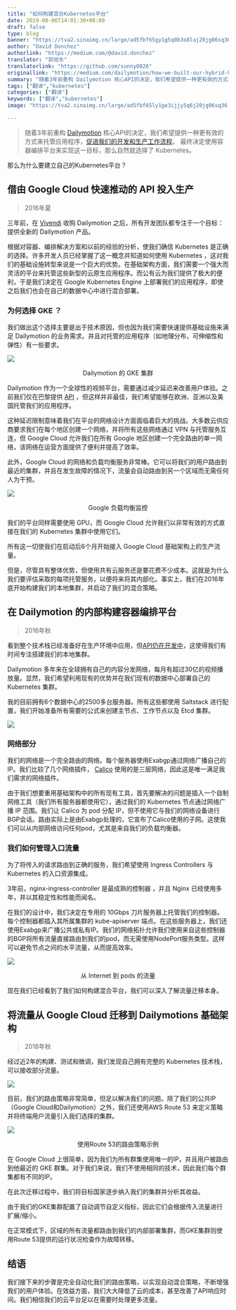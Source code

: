 ```yaml
---
title: "如何构建混合Kubernetes平台"
date: 2019-08-06T14:01:30+08:00
draft: false
type: blog
banner: "https://tva2.sinaimg.cn/large/ad5fbf65gy1g5q0b3o8laj20jg06sq36.jpg"
author: "David Donchez"
authorlink: "https://medium.com/@david.donchez"
translator: "郭旭东"
translatorlink: "https://github.com/sunny0826"
originallink: "https://medium.com/dailymotion/how-we-built-our-hybrid-kubernetes-platform-d121ea9cb0bc"
summary: "随着3年前重构 Dailymotion 核心API的决定，我们希望提供一种更有效的方式来托管应用程序，促进我们的开发和生产工作流程。 最终决定使用容器编排平台来实现这一目标，那么自然就选择了 Kubernetes。"
tags: ["翻译","kubernetes"]
categories: ["翻译"]
keywords: ["翻译","kubernetes"]
image: "https://tva2.sinaimg.cn/large/ad5fbf65ly1ge3ijjy5q6j20jg06sq36.jpg"

---
```


>随着3年前重构 [Dailymotion](https://www.dailymotion.com/) 核心API的决定，我们希望提供一种更有效的方式来托管应用程序，[促进我们的开发和生产工作流程](https://medium.com/dailymotion/deploying-apps-on-multiple-kubernetes-clusters-with-helm-19ee2b06179e)。 最终决定使用容器编排平台来实现这一目标，那么自然就选择了 Kubernetes。

那么为什么要建立自己的Kubernetes平台？

## 借由 Google Cloud 快速推动的 API 投入生产

> 2016年夏

三年前，在 [Vivendi](https://www.vivendi.com/) 收购 Dailymotion 之后，所有开发团队都专注于一个目标：提供全新的 Dailymotion 产品。

根据对容器、编排解决方案和以前的经验的分析，使我们确信 Kubernetes 是正确的选择。许多开发人员已经掌握了这一概念并知道如何使用 Kubernetes ，这对我们的基础设施转型来说是一个巨大的优势。在基础架构方面，我们需要一个强大而灵活的平台来托管这些新型的云原生应用程序。而公有云为我们提供了极大的便利，于是我们决定在 Google Kubernetes Engine 上部署我们的应用程序，即使之后我们也会在自己的数据中心中进行混合部署。

### 为何选择 GKE ？

我们做出这个选择主要是出于技术原因，但也因为我们需要快速提供基础设施来满足 Dailymotion 的业务需求。并且对托管的应用程序（如地理分布，可伸缩性和弹性）有一些要求。

![](https://tva2.sinaimg.cn/large/ad5fbf65gy1g5py1vm2k2j20hd0bbjtq.jpg)
<center>Dailymotion 的 GKE 集群</center>

Dailymotion 作为一个全球性的视频平台，需要通过减少延迟来改善用户体验。之前我们仅在巴黎提供 [API](https://developer.dailymotion.com/) ，但这样并非最佳，我们希望能够在欧洲、亚洲以及美国托管我们的应用程序。

这种延迟限制意味着我们在平台的网络设计方面面临着巨大的挑战。大多数云供应商要求我们在每个地区创建一个网络，并将所有这些网络通过 VPN 与托管服务互连，但 Google Cloud 允许我们在所有 Google 地区创建一个完全路由的单一网络，该网络在运营方面提供了便利并提高了效率。

此外，Google Cloud 的网络和负载均衡服务非常棒。它可以将我们的用户路由到最近的集群，并且在发生故障的情况下，流量会自动路由到另一个区域而无需任何人为干预。

![](https://tva2.sinaimg.cn/large/ad5fbf65gy1g5pytelbwnj20jg0avq4x.jpg)
<center>Google 负载均衡监控</center>

我们的平台同样需要使用 GPU，而 Google Cloud 允许我们以非常有效的方式直接在我们的 Kubernetes 集群中使用它们。

所有这一切使我们在启动后6个月开始接入 Google Cloud 基础架构上的生产流量。

但是，尽管具有整体优势，但使用共有云服务还是要花费不少成本。这就是为什么我们要评估采取的每项托管服务，以便将来将其内部化。事实上，我们在2016年底开始构建我们的本地集群，并启动了我们的混合策略。

## 在 Dailymotion 的内部构建容器编排平台

> 2016年秋

看到整个技术栈已经准备好在生产环境中应用，但[API仍在开发中](https://tartiflette.io/)，这使得我们有时间专注搭建我们的本地集群。

Dailymotion 多年来在全球拥有自己的内容分发网络，每月有超过30亿的视频播放量。显然，我们希望利用现有的优势并在我们现有的数据中心部署自己的 Kubernetes 集群。

我的目前拥有6个数据中心的2500多台服务器。所有这些都使用 Saltstack 进行配置，我们开始准备所有需要的公式来创建主节点、工作节点以及 Etcd 集群。

![](https://tva2.sinaimg.cn/large/ad5fbf65gy1g5pzm4m985j20jg06tgm7.jpg)

### 网络部分

我们的网络是一个完全路由的网络。每个服务器使用Exabgp通过网络广播自己的IP。我们比较了几个网络插件， [Calico](https://www.projectcalico.org/) 使用的是三层网络，因此这是唯一满足我们需求的网络插件。

由于我们想要重用基础架构中的所有现有工具，首先要解决的问题是插入一个自制网络工具（我们所有服务器都使用它），通过我们的 Kubernetes 节点通过网络广播 IP 范围。我们让 Calico 为 pod 分配 IP，但不使用它与我们的网络设备进行BGP会话。路由实际上是由Exabgp处理的，它宣布了Calico使用的子网。这使我们可以从内部网络访问任何pod，尤其是来自我们的负载均衡器。

### 我们如何管理入口流量

为了将传入的请求路由到正确的服务，我们希望使用 Ingress Controllers 与 Kubernetes 的入口资源集成。

3年前，nginx-ingress-controller 是最成熟的控制器 ，并且 Nginx 已经使用多年，并以其稳定性和性能而闻名。

在我们的设计中，我们决定在专用的 10Gbps 刀片服务器上托管我们的控制器。每个控制器都插入其所属集群的 kube-apiserver 端点。在这些服务器上，我们还使用Exabgp来广播公共或私有IP。我们的网络拓扑允许我们使用来自这些控制器的BGP将所有流量直接路由到我们的pod，而无需使用NodePort服务类型。这样可以避免节点之间的水平流量，从而提高效率。

![](https://ws3.sinaimg.cn/large/ad5fbf65gy1g5q05ex27bj20in0fbt9q.jpg)
<center>从 Internet 到 pods 的流量</center>

现在我们已经看到了我们如何构建混合平台，我们可以深入了解流量迁移本身。

## 将流量从 Google Cloud 迁移到 Dailymotions 基础架构

> 2018年秋

经过近2年的构建、测试和微调，我们发现自己拥有完整的 Kubernetes 技术栈，可以接收部分流量。

![](https://tva2.sinaimg.cn/large/ad5fbf65gy1g5q0b3o8laj20jg06sq36.jpg)

目前，我们的路由策略非常简单，但足以解决我们的问题。除了我们的公共IP（Google Cloud和Dailymotion）之外，我们还使用AWS Route 53 来定义策略并将终端用户流量引入我们选择的集群。

![](https://tva2.sinaimg.cn/large/ad5fbf65gy1g5q0ds3spjj20jg07a0tk.jpg)
<center>使用Route 53的路由策略示例</center>

在 Google Cloud 上很简单，因为我们为所有群集使用唯一的IP，并且用户被路由到他最近的 GKE 群集。对于我们来说，我们不使用相同的技术，因此我们每个群集都有不同的IP。

在此次迁移过程中，我们将目标国家逐步纳入我们的集群并分析其收益。

由于我们的GKE集群配置了自动调节自定义指标，因此它们会根据传入流量进行扩展/缩小。

在正常模式下，区域的所有流量都路由到我们的内部部署集群，而GKE集群则使用Route 53提供的运行状况检查作为故障转移。

## 结语

我们接下来的步骤是完全自动化我们的路由策略，以实现自动混合策略，不断增强我们的用户体验。在效益方面，我们大大降低了云的成本，甚至改善了API响应时间。我们相信我们的云平台足以在需要时处理更多流量。
